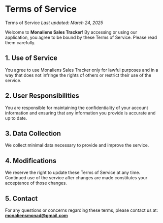 # Terms of Service

 Terms of Service
_Last updated: March 24, 2025_

Welcome to **Monaliens Sales Tracker**! By accessing or using our application, you agree to be bound by these Terms of Service. Please read them carefully.

## 1. Use of Service  
You agree to use Monaliens Sales Tracker only for lawful purposes and in a way that does not infringe the rights of others or restrict their use of the service.

## 2. User Responsibilities  
You are responsible for maintaining the confidentiality of your account information and ensuring that any information you provide is accurate and up to date.

## 3. Data Collection  
We collect minimal data necessary to provide and improve the service.

## 4. Modifications  
We reserve the right to update these Terms of Service at any time. Continued use of the service after changes are made constitutes your acceptance of those changes.

## 5. Contact  
For any questions or concerns regarding these terms, please contact us at: **monaliensmonad@gmail.com**

